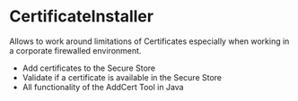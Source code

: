 # CertificateInstaller

Allows to work around limitations of Certificates especially when working in a corporate firewalled environment. 

- Add certificates to the Secure Store
- Validate if a certificate is available in the Secure Store 
- All functionality of the AddCert Tool in Java
